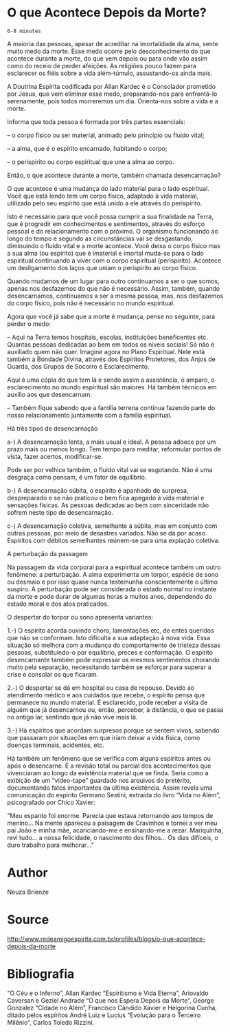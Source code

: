 # O que Acontece Depois da Morte?
`6-8 minutes`

A maioria das pessoas, apesar de acreditar na imortalidade da alma, sente muito medo da morte. Esse medo ocorre pelo desconhecimento do que acontece durante a morte, do que vem depois ou para onde vão assim como do receio de perder afeições. As religiões pouco fazem para esclarecer os fiéis sobre a vida além-túmulo, assustando-os ainda mais.

A Doutrina Espírita codificada por Allan Kardec é o Consolador prometido por Jesus, que vem eliminar esse medo, preparando-nos para enfrentá-lo serenamente, pois todos morreremos um dia. Orienta-nos sobre a vida e a morte.

Informa que toda pessoa é formada por três partes essenciais:

– o corpo físico ou ser material, animado pelo princípio ou fluido vital;

– a alma, que é o espírito encarnado, habitando o corpo;

– o perispírito ou corpo espiritual que une a alma ao corpo.

Então, o que acontece durante a morte, também chamada desencarnação?

O que acontece é uma mudança do lado material para o lado espiritual. Você que está lendo tem um corpo físico, adaptado à vida material, utilizado pelo seu espírito que está unido a ele através do perispírito.

Isto é necessário para que você possa cumprir a sua finalidade na Terra, que é progredir em conhecimentos e sentimentos, através do esforço pessoal e do relacionamento com o próximo. O organismo funcionando ao longo do tempo e segundo as circunstâncias vai se desgastando, diminuindo o fluido vital e a morte acontece. Você deixa o corpo físico mas a sua alma (ou espírito) que é imaterial e imortal muda-se para o lado espiritual continuando a viver com o corpo espiritual (perispírito). Acontece um desligamento dos laços que uniam o perispírito ao corpo físico.

Quando mudamos de um lugar para outro continuamos a ser o que somos, apenas nos desfazemos do que não é necessário. Assim, também, quando desencarnamos, continuamos a ser a mesma pessoa, mas, nos desfazemos do corpo físico, pois não é necessário no mundo espiritual.

Agora que você já sabe que a morte é mudança, pense no seguinte, para perder o medo:

– Aqui na Terra temos hospitais, escolas, instituições beneficentes etc. Quantas pessoas dedicadas ao bem em todos os níveis sociais! Só não é auxiliado quem não quer. Imagine agora no Plano Espiritual. Nele está também a Bondade Divina, através dos Espíritos Protetores, dos Anjos de Guarda, dos Grupos de Socorro e Esclarecimento.

Aqui é uma cópia do que tem lá e sendo assim a assistência, o amparo, o esclarecimento no mundo espiritual são maiores. Há também técnicos em auxílio aos que desencarnam.

– Também fique sabendo que a família terrena continua fazendo parte do nosso relacionamento juntamente com a família espiritual.

Há três tipos de desencarnação

a-) A desencarnação lenta, a mais usual e ideal. A pessoa adoece por um prazo mais ou menos longo. Tem tempo para meditar, reformular pontos de vista, fazer acertos, modificar-se.

Pode ser por velhice também, o fluido vital vai se esgotando. Não é uma desgraça como pensam, é um fator de equilíbrio.

b-) A desencarnação súbita, o espírito é apanhado de surpresa, despreparado e se não praticou o bem fica apegado à vida material e sensações físicas. As pessoas dedicadas ao bem com sinceridade não sofrem neste tipo de desencarnação.

c-) A desencarnação coletiva, semelhante à súbita, mas em conjunto com outras pessoas, por meio de desastres variados. Não se dá por acaso. Espíritos com débitos semelhantes reúnem-se para uma expiação coletiva.

A perturbação da passagem

Na passagem da vida corporal para a espiritual acontece também um outro fenômeno: a perturbação. A alma experimenta um torpor, espécie de sono ou desmaio e por isso quase nunca testemunha conscientemente o último suspiro. A perturbação pode ser considerada o estado normal no instante da morte e pode durar de algumas horas a muitos anos, dependendo do estado moral e dos atos praticados.

O despertar do torpor ou sono apresenta variantes:

1.-) O espírito acorda ouvindo choro, lamentações etc, de entes queridos que não se conformam. Isto dificulta a sua adaptação à nova vida. Essa situação só melhora com a mudança do comportamento de tristeza dessas pessoas, substituindo-o por equilíbrio, preces e conformação. O espírito desencarnante também pode expressar os mesmos sentimentos chorando muito pela separação, necessitando também se esforçar para superar a crise e consolar os que ficaram.

2.-) O despertar se dá em hospital ou casa de repouso. Devido ao atendimento médico e aos cuidados que recebe, o espírito pensa que permanece no mundo material. É esclarecido, pode receber a visita de alguém que já desencarnou ou, então, perceber, à distância, o que se passa no antigo lar, sentindo que já não vive mais lá.

3.-) Há espíritos que acordam surpresos porque se sentem vivos, sabendo que passaram por situações em que iriam deixar a vida física, como doenças terminais, acidentes, etc.

Há também um fenômeno que se verifica com alguns espíritos antes ou após o desencarne. É a revisão total ou parcial dos acontecimentos que vivenciaram ao longo da existência material que se finda. Seria como a exibição de um “vídeo-tape” guardado nos arquivos do pretérito, documentando fatos importantes da última existência. Assim revela uma comunicação do espírito Germano Sestini, extraída do livro “Vida no Além”, psicografado por Chico Xavier:

“Meu espanto foi enorme. Parecia que estava retornando aos tempos de menino… Na mente apareceu a paisagem de Cravinhos e tornei a ver meu pai João e minha mãe, acariciando-me e ensinando-me a rezar. Mariquinha, revi tudo… a nossa felicidade, o nascimento dos filhos… Os dias difíceis, o duro trabalho para melhorar…”

# Author
Neuza Brienze

# Source
http://www.redeamigoespirita.com.br/profiles/blogs/o-que-acontece-depois-da-morte

# Bibliografia
“O Céu e o Inferno”, Allan Kardec
“Espiritismo e Vida Eterna”, Ariovaldo Caversan e Geziel Andrade
“O que nos Espera Depois da Morte”, George Gonzalez
“Cidade no Além”, Francisco Cândido Xavier e Heigorina Cunha, ditado pelos espíritos André Luiz e Lucius
“Evolução para o Terceiro Milênio”, Carlos Toledo Rizzini.


